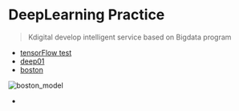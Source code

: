 # DeepLearning Practice

>  Kdigital develop intelligent service based on Bigdata program

* [tensorFlow test](./test.py)
* [deep01](./deep01.py)
* [boston](./boston.py)

![boston_model](../kdigital_develop_intelligent_service/0824/boston_model-16297894840341.png)

* 

